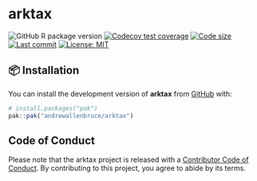 
<!-- README.md is generated from README.Rmd. Please edit that file -->

# arktax

<!-- badges: start -->

![GitHub R package
version](https://img.shields.io/github/r-package/v/andrewallenbruce/arktax?style=flat-square&logo=R&label=Package&color=%23192a38)
[![Codecov test
coverage](https://codecov.io/gh/andrewallenbruce/arktax/graph/badge.svg)](https://app.codecov.io/gh/andrewallenbruce/arktax)
[![Code
size](https://img.shields.io/github/languages/code-size/andrewallenbruce/arktax.svg)](https://github.com/andrewallenbruce/arktax)
[![Last
commit](https://img.shields.io/github/last-commit/andrewallenbruce/arktax.svg)](https://github.com/andrewallenbruce/arktax/commits/master)
[![License:
MIT](https://img.shields.io/badge/license-MIT-blue.svg)](https://choosealicense.com/licenses/mit/)
<!-- badges: end -->

## :package: Installation

You can install the development version of **arktax** from
[GitHub](https://github.com/) with:

``` r
# install.packages("pak")
pak::pak("andrewallenbruce/arktax")
```

## Code of Conduct

Please note that the arktax project is released with a [Contributor Code
of
Conduct](https://contributor-covenant.org/version/2/1/CODE_OF_CONDUCT.html).
By contributing to this project, you agree to abide by its terms.
